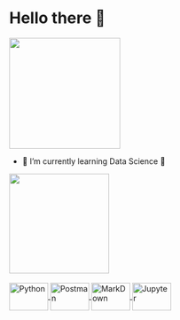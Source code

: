 # Hello there 👋

<div>
  <img height="200em" src="https://github.com/user-attachments/assets/76ee401f-7785-4f14-9074-48c56f5d45d3" />
</div>

<!-- ![StarWarsObiWanGIF](https://github.com/user-attachments/assets/76ee401f-7785-4f14-9074-48c56f5d45d3) -->


- 🌱 I’m currently learning Data Science 🌱
<!-- Press "Windows" + . (dot) and pick a Emoji 😁 -->

<div>
  <a href="https://github.com/VMGelo">
  <img height="180em" src="https://github-readme-stats.vercel.app/api?username=VMGelo&show_icons=true&theme=dracula&include_all_commits=true&count_private=true)](https://github.com/VMGelo/github-readme-stats"  />
</div>

<div style="display: inline_block"><br>
  <img align="center" alt="Python" height="50" width="70" src="https://github.com/user-attachments/assets/97b3248f-e549-4aca-8595-709b2717c5c1" />
  <img align="center" alt="Postman" height="50" width="70" src="https://github.com/user-attachments/assets/78ddc4d8-0ecf-405a-a4dc-847675268dd0" />
  <img align="center" alt="MarkDown" height="50" width="70" src="https://github.com/user-attachments/assets/c85a15ee-1f09-43bf-9998-25e32f3ed9be" />
  <img align="center" alt="Jupyter" height="50" width="70" src="https://github.com/user-attachments/assets/c85a15ee-1f09-43bf-9998-25e32f3ed9be" />
</div>

##
